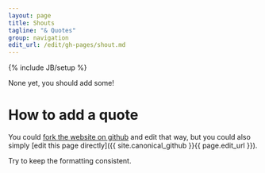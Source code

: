 ```yaml
---
layout: page
title: Shouts
tagline: "& Quotes"
group: navigation
edit_url: /edit/gh-pages/shout.md
---
```

{% include JB/setup %}

None yet, you should add some!

# How to add a quote

You could
[fork the website on github](https://github.com/CS-Club-at-SJSU/CS-Club-Site-at-SJSU)
and edit that way, but you could also simply [edit this page directly]({{ site.canonical_github }}{{ page.edit_url }}).

Try to keep the formatting consistent.

